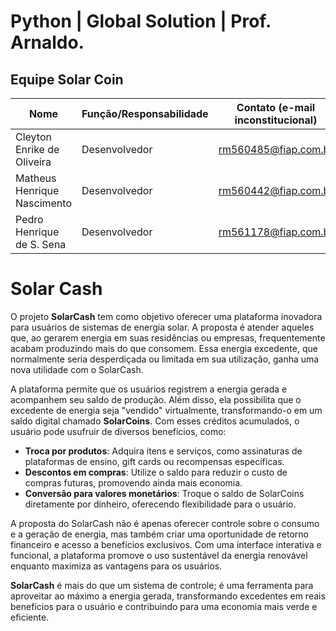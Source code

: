 # Python | Global Solution | Prof. Arnaldo.

## Equipe Solar Coin

| Nome                       | Função/Responsabilidade  | Contato (e-mail inconstitucional)|
|----------------------------|--------------------------|----------------------------------|
| Cleyton Enrike de Oliveira | Desenvolvedor            | rm560485@fiap.com.br             |
| Matheus Henrique Nascimento| Desenvolvedor            | rm560442@fiap.com.br             |
| Pedro Henrique de S. Sena  | Desenvolvedor            | rm561178@fiap.com.br             |


# Solar Cash

O projeto **SolarCash** tem como objetivo oferecer uma plataforma inovadora para usuários de sistemas de energia solar. A proposta é atender aqueles que, ao gerarem energia em suas residências ou empresas, frequentemente acabam produzindo mais do que consomem. Essa energia excedente, que normalmente seria desperdiçada ou limitada em sua utilização, ganha uma nova utilidade com o SolarCash.

A plataforma permite que os usuários registrem a energia gerada e acompanhem seu saldo de produção. Além disso, ela possibilita que o excedente de energia seja "vendido" virtualmente, transformando-o em um saldo digital chamado **SolarCoins**. Com esses créditos acumulados, o usuário pode usufruir de diversos benefícios, como:

- **Troca por produtos**: Adquira itens e serviços, como assinaturas de plataformas de ensino, gift cards ou recompensas específicas.  
- **Descontos em compras**: Utilize o saldo para reduzir o custo de compras futuras, promovendo ainda mais economia.  
- **Conversão para valores monetários**: Troque o saldo de SolarCoins diretamente por dinheiro, oferecendo flexibilidade para o usuário.  

A proposta do SolarCash não é apenas oferecer controle sobre o consumo e a geração de energia, mas também criar uma oportunidade de retorno financeiro e acesso a benefícios exclusivos. Com uma interface interativa e funcional, a plataforma promove o uso sustentável da energia renovável enquanto maximiza as vantagens para os usuários.

**SolarCash** é mais do que um sistema de controle; é uma ferramenta para aproveitar ao máximo a energia gerada, transformando excedentes em reais benefícios para o usuário e contribuindo para uma economia mais verde e eficiente.
